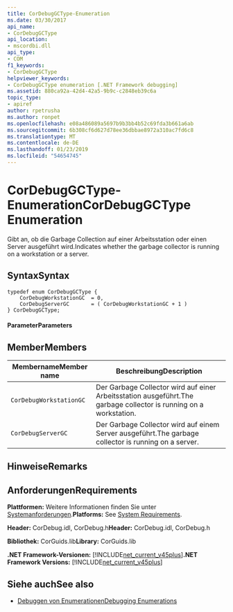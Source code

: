```yaml
---
title: CorDebugGCType-Enumeration
ms.date: 03/30/2017
api_name:
- CorDebugGCType
api_location:
- mscordbi.dll
api_type:
- COM
f1_keywords:
- CorDebugGCType
helpviewer_keywords:
- CorDebugGCType enumeration [.NET Framework debugging]
ms.assetid: 880ca92a-42d4-42a5-9b9c-c2848eb39c6a
topic_type:
- apiref
author: rpetrusha
ms.author: ronpet
ms.openlocfilehash: e08a486089a5697b9b3bb4b52c69fda3b661a6ab
ms.sourcegitcommit: 6b308cf6d627d78ee36dbbae8972a310ac7fd6c8
ms.translationtype: MT
ms.contentlocale: de-DE
ms.lasthandoff: 01/23/2019
ms.locfileid: "54654745"
---
```

# <a name="cordebuggctype-enumeration"></a><span data-ttu-id="348d8-102">CorDebugGCType-Enumeration</span><span class="sxs-lookup"><span data-stu-id="348d8-102">CorDebugGCType Enumeration</span></span>
<span data-ttu-id="348d8-103">Gibt an, ob die Garbage Collection auf einer Arbeitsstation oder einen Server ausgeführt wird.</span><span class="sxs-lookup"><span data-stu-id="348d8-103">Indicates whether the garbage collector is running on a workstation or a server.</span></span>  
  
## <a name="syntax"></a><span data-ttu-id="348d8-104">Syntax</span><span class="sxs-lookup"><span data-stu-id="348d8-104">Syntax</span></span>  
  
```  
typedef enum CorDebugGCType {  
    CorDebugWorkstationGC  = 0,  
    CorDebugServerGC       = ( CorDebugWorkstationGC + 1 )  
} CorDebugGCType;  
```  
  
#### <a name="parameters"></a><span data-ttu-id="348d8-105">Parameter</span><span class="sxs-lookup"><span data-stu-id="348d8-105">Parameters</span></span>  
  
## <a name="members"></a><span data-ttu-id="348d8-106">Member</span><span class="sxs-lookup"><span data-stu-id="348d8-106">Members</span></span>  
  
|<span data-ttu-id="348d8-107">Membername</span><span class="sxs-lookup"><span data-stu-id="348d8-107">Member name</span></span>|<span data-ttu-id="348d8-108">Beschreibung</span><span class="sxs-lookup"><span data-stu-id="348d8-108">Description</span></span>|  
|-----------------|-----------------|  
|`CorDebugWorkstationGC`|<span data-ttu-id="348d8-109">Der Garbage Collector wird auf einer Arbeitsstation ausgeführt.</span><span class="sxs-lookup"><span data-stu-id="348d8-109">The garbage collector is running on a workstation.</span></span>|  
|`CorDebugServerGC`|<span data-ttu-id="348d8-110">Der Garbage Collector wird auf einem Server ausgeführt.</span><span class="sxs-lookup"><span data-stu-id="348d8-110">The garbage collector is running on a server.</span></span>|  
  
## <a name="remarks"></a><span data-ttu-id="348d8-111">Hinweise</span><span class="sxs-lookup"><span data-stu-id="348d8-111">Remarks</span></span>  
  
## <a name="requirements"></a><span data-ttu-id="348d8-112">Anforderungen</span><span class="sxs-lookup"><span data-stu-id="348d8-112">Requirements</span></span>  
 <span data-ttu-id="348d8-113">**Plattformen:** Weitere Informationen finden Sie unter [Systemanforderungen](../../../../docs/framework/get-started/system-requirements.md).</span><span class="sxs-lookup"><span data-stu-id="348d8-113">**Platforms:** See [System Requirements](../../../../docs/framework/get-started/system-requirements.md).</span></span>  
  
 <span data-ttu-id="348d8-114">**Header:** CorDebug.idl, CorDebug.h</span><span class="sxs-lookup"><span data-stu-id="348d8-114">**Header:** CorDebug.idl, CorDebug.h</span></span>  
  
 <span data-ttu-id="348d8-115">**Bibliothek:** CorGuids.lib</span><span class="sxs-lookup"><span data-stu-id="348d8-115">**Library:** CorGuids.lib</span></span>  
  
 <span data-ttu-id="348d8-116">**.NET Framework-Versionen:** [!INCLUDE[net_current_v45plus](../../../../includes/net-current-v45plus-md.md)]</span><span class="sxs-lookup"><span data-stu-id="348d8-116">**.NET Framework Versions:** [!INCLUDE[net_current_v45plus](../../../../includes/net-current-v45plus-md.md)]</span></span>  
  
## <a name="see-also"></a><span data-ttu-id="348d8-117">Siehe auch</span><span class="sxs-lookup"><span data-stu-id="348d8-117">See also</span></span>
- [<span data-ttu-id="348d8-118">Debuggen von Enumerationen</span><span class="sxs-lookup"><span data-stu-id="348d8-118">Debugging Enumerations</span></span>](../../../../docs/framework/unmanaged-api/debugging/debugging-enumerations.md)
